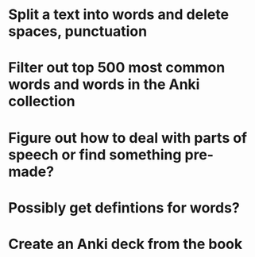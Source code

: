 
# Split a text into words and delete spaces, punctuation
# Filter out top 500 most common words and words in the Anki collection
# Figure out how to deal with parts of speech or find something pre-made?
# Possibly get defintions for words?
# Create an Anki deck from the book